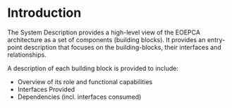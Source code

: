 # Introduction

The System Description provides a high-level view of the EOEPCA architecture as a set of components (building blocks). It provides an entry-point description that focuses on the building-blocks, their interfaces and relationships.

A description of each building block is provided to include:

* Overview of its role and functional capabilities
* Interfaces Provided
* Dependencies (incl. interfaces consumed)
